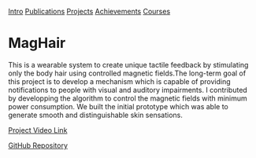 [Intro](README.md)  [Publications](Publications.md)  [Projects](Projects.md)  [Achievements](Achievements.md) [Courses](Courses.md)
# MagHair

This is a wearable system to create unique tactile feedback by stimulating only the body hair using controlled magnetic fields.The long-term goal of this project is to develop a mechanism which is capable of providing notifications to people with visual and auditory impairments. I contributed by developping the algorithm to control the magnetic fields with minimum power consumption. We built the initial prototype which was able to generate smooth and distinguishable skin sensations.
 
 [Project Video Link](https://www.youtube.com/watch?v=y69RHEvX8gA)
 
 [GitHub Repository](https://github.com/Mevan1996/MagHairExperiment)
